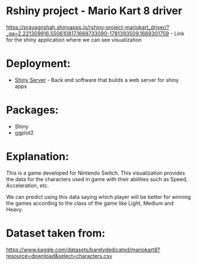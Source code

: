 # Rshiny project - Mario Kart 8 driver

https://prayagnshah.shinyapps.io/rshiny-project-mariokart_driver/?_ga=2.221309916.550610817.1669733090-1781393509.1669301759 - Link for the shiny application where we can see visualization

# Deployment:
- [Shiny Server](https://www.shinyapps.io/) - Back end software that builds a web server for shiny apps

# Packages:

* Shiny
* ggplot2

# Explanation:

This is a game developed for Nintendo Switch. This visualization provides the data for the characters used in game with their abilities such as Speed, Acceleration, etc.

We can predict using this data saying which player will be better for winning the games according to the class of the game like Light, Medium and Heavy.

# Dataset taken from:

https://www.kaggle.com/datasets/barelydedicated/mariokart8?resource=download&select=characters.csv
